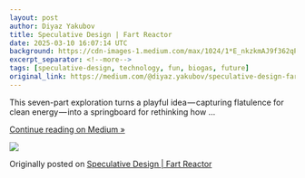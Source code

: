 ```yaml
---
layout: post
author: Diyaz Yakubov
title: Speculative Design | Fart Reactor
date: 2025-03-10 16:07:14 UTC
background: https://cdn-images-1.medium.com/max/1024/1*E_nkzkmAJ9f362qPpsYxUg.png
excerpt_separator: <!--more-->
tags: [speculative-design, technology, fun, biogas, future]
original_link: https://medium.com/@diyaz.yakubov/speculative-design-fart-reactor-35c1d7b6ef5b?source=rss-ce9f85b2b690------2
---
```

This seven-part exploration turns a playful idea — capturing flatulence for clean energy — into a springboard for rethinking how&nbsp;…

[Continue reading on Medium »](https://medium.com/@diyaz.yakubov/speculative-design-fart-reactor-35c1d7b6ef5b?source=rss-ce9f85b2b690------2)
<!--more-->


[![](https://cdn-images-1.medium.com/max/1024/1*E_nkzkmAJ9f362qPpsYxUg.png)](https://medium.com/@diyaz.yakubov/speculative-design-fart-reactor-35c1d7b6ef5b?source=rss-ce9f85b2b690------2)



Originally posted on [Speculative Design \| Fart Reactor](https://medium.com/@diyaz.yakubov/speculative-design-fart-reactor-35c1d7b6ef5b?source=rss-ce9f85b2b690------2)